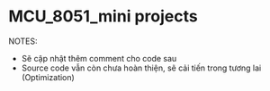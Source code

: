 # MCU_8051_mini projects

NOTES: 
-  Sẽ cập nhật thêm comment cho code sau
-  Source code vẫn còn chưa hoàn thiện, sẽ cải tiến trong tương lai (Optimization)
